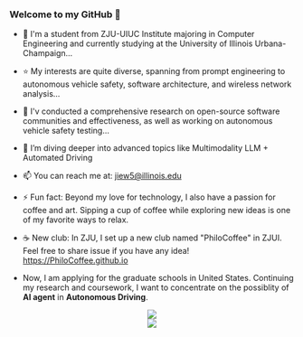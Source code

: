### Welcome to my GitHub 👋

<!--
**Jiewang** is a ✨ _special_ ✨ repository because its `README.md` (this file) appears on your GitHub profile.

Here are some ideas to get you started:

-->
- 📖 I'm a student from ZJU-UIUC Institute majoring in Computer Engineering and currently studying at the University of Illinois Urbana-Champaign...
- ⭐️ My interests are quite diverse, spanning from prompt engineering to autonomous vehicle safety, software architecture, and wireless network analysis...
- 🔭 I'v conducted a comprehensive research on open-source software communities and effectiveness, as well as working on autonomous vehicle safety testing...
- 🌱 I’m diving deeper into advanced topics like Multimodality LLM + Automated Driving
- 📫 You can reach me at: jiew5@illinois.edu 
- ⚡ Fun fact: Beyond my love for technology, I also have a passion for coffee and art. Sipping a cup of coffee while exploring new ideas is one of my favorite ways to relax.
- ☕ New club: In ZJU, I set up a new club named "PhiloCoffee" in ZJUI. Feel free to share issue if you have any idea! https://PhiloCoffee.github.io
  
- Now, I am applying for the graduate schools in United States. Continuing my research and coursework, I want to concentrate on the possiblity of **AI agent** in **Autonomous Driving**. 
<div align="center">
    <img  src="https://github-readme-streak-stats.herokuapp.com/?user=Everloom-129" />
</div>
<!-- ![profile_view_counter](https://komarev.com/ghpvc/?username=Everloom-129&style=for-the-badge&color=grey) -->
<div align="center">
    <img  src="https://komarev.com/ghpvc/?username=Everloom-129&style=for-the-badge&color=blue" />
</div>
